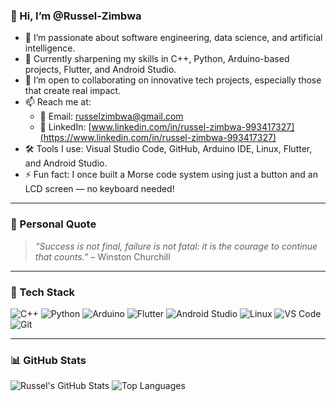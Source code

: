 ### 👋 Hi, I’m @Russel-Zimbwa

- 👀 I’m passionate about software engineering, data science, and artificial intelligence.
- 🌱 Currently sharpening my skills in C++, Python, Arduino-based projects, Flutter, and Android Studio.
- 💞️ I’m open to collaborating on innovative tech projects, especially those that create real impact.
- 📫 Reach me at:  
  - 📧 Email: russelzimbwa@gmail.com  
  - 💼 LinkedIn: [www.linkedin.com/in/russel-zimbwa-993417327](https://www.linkedin.com/in/russel-zimbwa-993417327)
- 🛠️ Tools I use: Visual Studio Code, GitHub, Arduino IDE, Linux, Flutter, and Android Studio.
- ⚡ Fun fact: I once built a Morse code system using just a button and an LCD screen — no keyboard needed!

---
### 💬 Personal Quote
> *“Success is not final, failure is not fatal: it is the courage to continue that counts.”* – Winston Churchill

---
### 🚀 Tech Stack

![C++](https://img.shields.io/badge/C++-00599C?style=for-the-badge&logo=cplusplus&logoColor=white)
![Python](https://img.shields.io/badge/Python-3670A0?style=for-the-badge&logo=python&logoColor=white)
![Arduino](https://img.shields.io/badge/Arduino-00979D?style=for-the-badge&logo=arduino&logoColor=white)
![Flutter](https://img.shields.io/badge/Flutter-02569B?style=for-the-badge&logo=flutter&logoColor=white)
![Android Studio](https://img.shields.io/badge/Android%20Studio-3DDC84?style=for-the-badge&logo=android-studio&logoColor=white)
![Linux](https://img.shields.io/badge/Linux-FCC624?style=for-the-badge&logo=linux&logoColor=black)
![VS Code](https://img.shields.io/badge/VS%20Code-007ACC?style=for-the-badge&logo=visual-studio-code&logoColor=white)
![Git](https://img.shields.io/badge/Git-F05032?style=for-the-badge&logo=git&logoColor=white)

---

### 📊 GitHub Stats

![Russel's GitHub Stats](https://github-readme-stats.vercel.app/api?username=Russel-Zimbwa&show_icons=true&theme=tokyonight)
![Top Languages](https://github-readme-stats.vercel.app/api/top-langs/?username=Russel-Zimbwa&layout=compact&theme=tokyonight)
